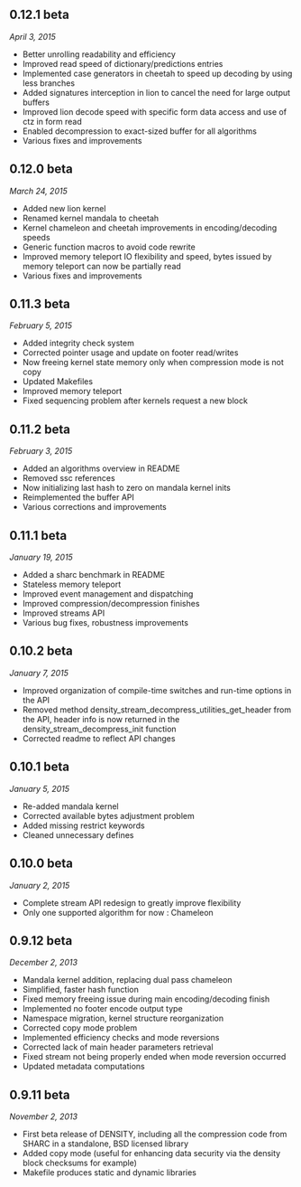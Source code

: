 0.12.1 beta
-----------
*April 3, 2015*

* Better unrolling readability and efficiency
* Improved read speed of dictionary/predictions entries
* Implemented case generators in cheetah to speed up decoding by using less branches
* Added signatures interception in lion to cancel the need for large output buffers
* Improved lion decode speed with specific form data access and use of ctz in form read
* Enabled decompression to exact-sized buffer for all algorithms
* Various fixes and improvements

0.12.0 beta
-----------
*March 24, 2015*

* Added new lion kernel
* Renamed kernel mandala to cheetah
* Kernel chameleon and cheetah improvements in encoding/decoding speeds
* Generic function macros to avoid code rewrite
* Improved memory teleport IO flexibility and speed, bytes issued by memory teleport can now be partially read
* Various fixes and improvements

0.11.3 beta
-----------
*February 5, 2015*

* Added integrity check system
* Corrected pointer usage and update on footer read/writes
* Now freeing kernel state memory only when compression mode is not copy
* Updated Makefiles
* Improved memory teleport
* Fixed sequencing problem after kernels request a new block

0.11.2 beta
-----------
*February 3, 2015*

* Added an algorithms overview in README
* Removed ssc references
* Now initializing last hash to zero on mandala kernel inits
* Reimplemented the buffer API
* Various corrections and improvements

0.11.1 beta
-----------
*January 19, 2015*

* Added a sharc benchmark in README
* Stateless memory teleport
* Improved event management and dispatching
* Improved compression/decompression finishes
* Improved streams API
* Various bug fixes, robustness improvements

0.10.2 beta
-----------
*January 7, 2015*

* Improved organization of compile-time switches and run-time options in the API
* Removed method density_stream_decompress_utilities_get_header from the API, header info is now returned in the density_stream_decompress_init function
* Corrected readme to reflect API changes

0.10.1 beta
-----------
*January 5, 2015*

* Re-added mandala kernel
* Corrected available bytes adjustment problem
* Added missing restrict keywords
* Cleaned unnecessary defines

0.10.0 beta
-----------
*January 2, 2015*

* Complete stream API redesign to greatly improve flexibility
* Only one supported algorithm for now : Chameleon

0.9.12 beta
-----------
*December 2, 2013*

* Mandala kernel addition, replacing dual pass chameleon
* Simplified, faster hash function
* Fixed memory freeing issue during main encoding/decoding finish
* Implemented no footer encode output type
* Namespace migration, kernel structure reorganization
* Corrected copy mode problem
* Implemented efficiency checks and mode reversions
* Corrected lack of main header parameters retrieval
* Fixed stream not being properly ended when mode reversion occurred
* Updated metadata computations

0.9.11 beta
-----------
*November 2, 2013*

* First beta release of DENSITY, including all the compression code from SHARC in a standalone, BSD licensed library
* Added copy mode (useful for enhancing data security via the density block checksums for example)
* Makefile produces static and dynamic libraries
